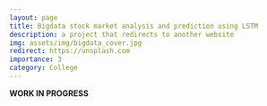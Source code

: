 ```yaml
---
layout: page
title: Bigdata stock market analysis and prediction using LSTM
description: a project that redirects to another website
img: assets/img/bigdata_cover.jpg
redirect: https://unsplash.com
importance: 3
category: College
---
```

<b>WORK IN PROGRESS</b>

